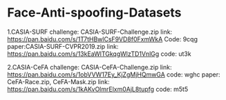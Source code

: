 # Face-Anti-spoofing-Datasets
1.CASIA-SURF
    challenge: CASIA-SURF-Challenge.zip
        link: https://pan.baidu.com/s/1T7tHBwlCsF9VD8f0FxmWkA Code: 9cqg
    paper:CASIA-SURF-CVPR2019.zip
        link: https://pan.baidu.com/s/13kEaWlTGkqgWlzTD1VnlGg code: ut3k
  
2.CASIA-CeFA
    challenge: CASIA-CeFA-Challenge.zip
        link: https://pan.baidu.com/s/1obVVW17Ey_KjZgMjHQmwGA code: wghc
    paper: CeFA-Race.zip, CeFA-Mask.zip
        link: https://pan.baidu.com/s/1kAKvOlmrElxm0AjL8tupfg code: m5t5

